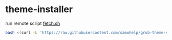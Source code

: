

# theme-installer

run remote script [fetch.sh](https://github.com/samwhelp/grub-theme-score/blob/main/helper/theme-installer/fetch.sh)

``` sh
bash <(curl -L 'https://raw.githubusercontent.com/samwhelp/grub-theme-score/main/helper/theme-installer/fetch.sh')
```

